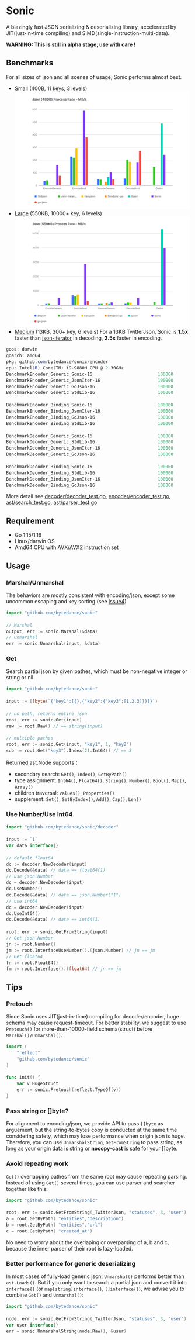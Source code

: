 # Sonic

A blazingly fast JSON serializing &amp; deserializing library, accelerated by JIT(just-in-time compiling) and SIMD(single-instruction-multi-data).

**WARNING: This is still in alpha stage, use with care !**

## Benchmarks
For all sizes of json and all scenes of usage, Sonic performs almost best.
- [Small](https://github.com/bytedance/sonic/blob/main/testdata/small.go) (400B, 11 keys, 3 levels)
![small benchmarks](bench-400B.png)
- [Large](https://github.com/bytedance/sonic/blob/main/testdata/twitterescaped.json) (550KB, 10000+ key, 6 levels)
![large benchmarks](bench-550KB.png)
- [Medium](https://github.com/bytedance/sonic/blob/main/decoder/testdata_test.go#L19) (13KB, 300+ key, 6 levels)
For a 13KB TwitterJson, Sonic is **1.5x** faster than [json-iterator](https://github.com/json-iterator/go) in decoding, **2.5x** faster in encoding.

```powershell
goos: darwin
goarch: amd64
pkg: github.com/bytedance/sonic/encoder
cpu: Intel(R) Core(TM) i9-9880H CPU @ 2.30GHz
BenchmarkEncoder_Generic_Sonic-16                         100000             24174 ns/op         539.22 MB/s       17757 B/op         42 allocs/op
BenchmarkEncoder_Generic_JsonIter-16                      100000             44613 ns/op         292.18 MB/s       13433 B/op         77 allocs/op
BenchmarkEncoder_Generic_GoJson-16                        100000             87898 ns/op         148.30 MB/s       13234 B/op         39 allocs/op
BenchmarkEncoder_Generic_StdLib-16                        100000            133512 ns/op          97.63 MB/s       48177 B/op        827 allocs/op

BenchmarkEncoder_Binding_Sonic-16                         100000              6058 ns/op        2151.73 MB/s       13481 B/op          4 allocs/op
BenchmarkEncoder_Binding_JsonIter-16                      100000             21223 ns/op         614.20 MB/s        9488 B/op          2 allocs/op
BenchmarkEncoder_Binding_GoJson-16                        100000             10186 ns/op        1279.74 MB/s        9480 B/op          1 allocs/op
BenchmarkEncoder_Binding_StdLib-16                        100000             17741 ns/op         734.75 MB/s        9479 B/op          1 allocs/op

BenchmarkDecoder_Generic_Sonic-16                         100000             53344 ns/op         244.36 MB/s       50158 B/op        313 allocs/op
BenchmarkDecoder_Generic_StdLib-16                        100000            141006 ns/op          92.44 MB/s       50898 B/op        772 allocs/op
BenchmarkDecoder_Generic_JsonIter-16                      100000            106386 ns/op         122.53 MB/s       55785 B/op       1068 allocs/op
BenchmarkDecoder_Generic_GoJson-16                        100000            107184 ns/op         121.61 MB/s       65678 B/op        944 allocs/op

BenchmarkDecoder_Binding_Sonic-16                         100000             30039 ns/op         433.94 MB/s       25259 B/op         34 allocs/op
BenchmarkDecoder_Binding_StdLib-16                        100000            131088 ns/op          99.44 MB/s       10560 B/op        207 allocs/op
BenchmarkDecoder_Binding_JsonIter-16                      100000             37988 ns/op         343.13 MB/s       14674 B/op        385 allocs/op
BenchmarkDecoder_Binding_GoJson-16                        100000             33741 ns/op         386.33 MB/s       22047 B/op         49 allocs/op
```
More detail see [decoder/decoder_test.go](https://github.com/bytedance/sonic/blob/main/decoder/decoder_test.go), [encoder/encoder_test.go](https://github.com/bytedance/sonic/blob/main/encoder/encoder_test.go), [ast/search_test.go](https://github.com/bytedance/sonic/blob/main/ast/search_test.go), [ast/parser_test.go](https://github.com/bytedance/sonic/blob/main/ast/parser_test.go)

## Requirement
- Go 1.15/1.16
- Linux/darwin OS
- Amd64 CPU with AVX/AVX2 instruction set

## Usage

### Marshal/Unmarshal

The behaviors are mostly consistent with encoding/json, except some uncommon escaping and key sorting (see [issue4](https://github.com/bytedance/sonic/issues/4))
 ```go
import "github.com/bytedance/sonic"

// Marshal
output, err := sonic.Marshal(&data) 
// Unmarshal
err := sonic.Unmarshal(input, &data) 
 ```

### Get

Search partial json by given pathes, which must be non-negative integer or string or nil
```go
import "github.com/bytedance/sonic"

input := []byte(`{"key1":[{},{"key2":{"key3":[1,2,3]}}]}`)

// no path, returns entire json
root, err := sonic.Get(input)
raw := root.Raw() // == string(input)

// multiple pathes
root, err := sonic.Get(input, "key1", 1, "key2")
sub := root.Get("key3").Index(2).Int64() // == 3
```
Returned ast.Node supports：
- secondary search: `Get()`, `Index()`, `GetByPath()`
- type assignment: `Int64()`, `Float64()`, `String()`, `Number()`, `Bool()`, `Map()`, `Array()`
- children traversal: `Values()`, `Properties()`
- supplement: `Set()`, `SetByIndex()`, `Add()`, `Cap()`, `Len()`

### Use Number/Use Int64
 ```go
import "github.com/bytedance/sonic/decoder"

input := `1`
var data interface{}

// default float64
dc := decoder.NewDecoder(input) 
dc.Decode(&data) // data == float64(1)
// use json.Number
dc = decoder.NewDecoder(input)
dc.UseNumber()
dc.Decode(&data) // data == json.Number("1")
// use int64
dc = decoder.NewDecoder(input)
dc.UseInt64()
dc.Decode(&data) // data == int64(1)

root, err := sonic.GetFromString(input)
// Get json.Number
jn := root.Number()
jm := root.InterfaceUseNumber().(json.Number) // jn == jm
// Get float64
fn := root.Float64()
fm := root.Interface().(float64) // jn == jm
 ```

## Tips

### Pretouch
Since Sonic uses JIT(just-in-time) compiling for decoder/encoder, huge schema may cause request-timeout. For better stability, we suggest to use `Pretouch()` for more-than-10000-field schema(struct) before `Marshal()/Unmarshal()`.
```go
import (
    "reflect"
    "github.com/bytedance/sonic"
)

func init() {
    var v HugeStruct
    err := sonic.Pretouch(reflect.TypeOf(v))
}
```

### Pass string or []byte?
For alignment to encoding/json, we provide API to pass `[]byte` as arguement, but the string-to-bytes copy is conducted at the same time considering safety, which may lose performance when origin json is huge. Therefore, you can use `UnmarshalString`, `GetFromString` to pass string, as long as your origin data is string or **nocopy-cast** is safe for your []byte.

### Avoid repeating work
`Get()` overlapping pathes from the same root may cause repeating parsing. Instead of using `Get()` several times, you can use parser and searcher together like this:
```go
import "github.com/bytedance/sonic"

root, err := sonic.GetFromString(_TwitterJson, "statuses", 3, "user")
a = root.GetByPath( "entities","description")
b = root.GetByPath( "entities","url")
c = root.GetByPath( "created_at")
```
No need to worry about the overlaping or overparsing of a, b and c, because the inner parser of their root is lazy-loaded.
### Better performance for generic deserializing
In most cases of fully-load generic json, `Unmarshal()` performs better than `ast.Loads()`. But if you only want to search a partial json and convert it into `interface{}` (or `map[string]interface{}`, `[]interface{}`), we advise you to combine `Get()` and `Unmarshal()`:
```go
import "github.com/bytedance/sonic"

node, err := sonic.GetFromString(_TwitterJson, "statuses", 3, "user")
var user interface{}
err = sonic.UnmarshalString(node.Raw(), &user)
```

